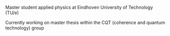 Master student applied physics at Eindhoven University of Technology (TU/e)

Currently working on master thesis within the CQT (coherence and quantum technology) group
